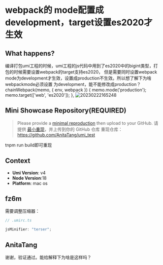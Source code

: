 # webpack的 mode配置成development，target设置es2020才生效

<!--
感谢您向我们反馈问题，为了高效的解决问题，我们期望你能提供以下信息：
-->

## What happens?

编译打包umi工程的时候，umi工程的js代码中用到了es2020中的bigint类型，打包的时候需要设置webpack的target支持es2020，
但是需要同时设置webpack mode为development才生效，设置成production不生效。所以想了解下为啥webpackmode必须设置
为development，能不能修改成production？
chainWebpack(memo, { env, webpack }) {
memo.mode('production');
memo.target(['web', 'es2020']);
},
![20230222165248](https://user-images.githubusercontent.com/4083548/220570149-ff9b32d3-cb84-490d-b330-1f154e7996d5.jpg)

## Mini Showcase Repository(REQUIRED)

> Please provide a [minimal reproduction](https://stackoverflow.com/help/minimal-reproducible-example) then upload to your GitHub. 请提供 [最小重现](https://stackoverflow.com/help/minimal-reproducible-example)，并上传到你的 GitHub 仓库
> 重现仓库： https://github.com/AnitaTang/umi_test

<!-- 为节约大家的时间，无复现步骤的 ISSUE 会被关闭，提供之后再 REOPEN -->
<!-- YOUR_REPOSITORY_URL on github or stackbliz -->

tnpm run build即可重现

## Context

- **Umi Version**: v4
- **Node Version**:18
- **Platform**: mac os

## fz6m

需要调整压缩器：

```ts
// .umirc.ts

jsMinifier: "terser";
```

## AnitaTang

谢谢，验证通过。能给解释下为啥是这样吗？
